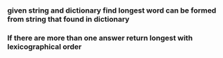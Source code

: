 ### given string and dictionary find longest word can be formed from string that found in dictionary
### If there are more than one answer return longest with lexicographical order
